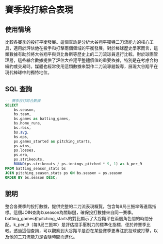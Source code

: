 # 賽季投打綜合表現

## 使用情境

比較各賽季的投打平衡發展。這個查詢是分析大谷翔平獨特二刀流能力的核心工具，適用於評估他在投手和打擊兩個領域的平衡發展。對於棒球歷史學家而言，這類數據有助於將大谷翔平與貝比魯斯等歷史上的二刀流球員進行比較。對於球團管理層，這些綜合數據提供了評估大谷翔平整體價值的重要依據，特別是在考慮合約續約或交易時。媒體也經常使用這類數據來製作二刀流專題報導，展現大谷翔平在現代棒球中的獨特地位。

## SQL 查詢

```sql
-- 賽季投打綜合數據
SELECT 
    bs.season,
    bs.team,
    bs.games as batting_games,
    bs.home_runs,
    bs.rbis,
    bs.avg,
    bs.ops,
    ps.games_started as pitching_starts,
    ps.wins,
    ps.losses,
    ps.era,
    ps.strikeouts,
    ROUND(ps.strikeouts / ps.innings_pitched * 9, 1) as k_per_9
FROM batting_season_stats bs
JOIN pitching_season_stats ps ON bs.season = ps.season
ORDER BY bs.season DESC;
```

## 說明

整合各賽季的投打數據，提供完整的二刀流表現概覽，包含每9局三振率等進階指標。這個JOIN查詢以season為關聯鍵，確保投打數據來自同一賽季。batting_games和pitching_starts的對比顯示了大谷翔平在兩個角色間的時間分配。k_per_9（每9局三振率）是評估投手壓制力的標準化指標，便於跨賽季比較。透過這個查詢，可以觀察到大谷翔平是否在某些賽季更專注於投球或打擊，以及他的二刀流能力是否隨時間而進化。
